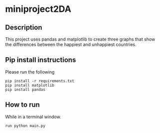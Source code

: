 # miniproject2DA

## Description
This project uses pandas and matplotlib to create three graphs 
that show the differences between the happiest and unhappiest countries.

## Pip install instructions

Please run the following 
```
pip install -r requirements.txt
pip install matplotlib
pip install pandas

```
## How to run
While in a terminal window.
```
run python main.py
```
